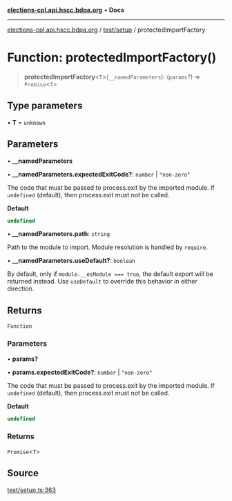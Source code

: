 [**elections-cpl.api.hscc.bdpa.org**](../../../README.md) • **Docs**

***

[elections-cpl.api.hscc.bdpa.org](../../../README.md) / [test/setup](../README.md) / protectedImportFactory

# Function: protectedImportFactory()

> **protectedImportFactory**\<`T`\>(`__namedParameters`): (`params`?) => `Promise`\<`T`\>

## Type parameters

• **T** = `unknown`

## Parameters

• **\_\_namedParameters**

• **\_\_namedParameters.expectedExitCode?**: `number` \| `"non-zero"`

The code that must be passed to process.exit by the imported module. If
`undefined` (default), then process.exit must not be called.

**Default**

```ts
undefined
```

• **\_\_namedParameters.path**: `string`

Path to the module to import. Module resolution is handled by `require`.

• **\_\_namedParameters.useDefault?**: `boolean`

By default, only if `module.__esModule === true`, the default export will
be returned instead. Use `useDefault` to override this behavior in either
direction.

## Returns

`Function`

### Parameters

• **params?**

• **params.expectedExitCode?**: `number` \| `"non-zero"`

The code that must be passed to process.exit by the imported module. If
`undefined` (default), then process.exit must not be called.

**Default**

```ts
undefined
```

### Returns

`Promise`\<`T`\>

## Source

[test/setup.ts:363](https://github.com/nhscc/elections_cpl.api.hscc.bdpa.org/blob/46ed5b306a3fd199be2bd28706c3da03542c6da3/test/setup.ts#L363)
